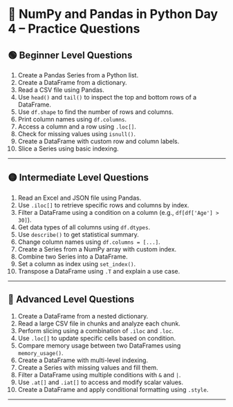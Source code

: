
# 🐍 NumPy and Pandas in Python Day 4 – Practice Questions

## 🟢 Beginner Level Questions

1. Create a Pandas Series from a Python list.
2. Create a DataFrame from a dictionary.
3. Read a CSV file using Pandas.
4. Use `head()` and `tail()` to inspect the top and bottom rows of a DataFrame.
5. Use `df.shape` to find the number of rows and columns.
6. Print column names using `df.columns`.
7. Access a column and a row using `.loc[]`.
8. Check for missing values using `isnull()`.
9. Create a DataFrame with custom row and column labels.
10. Slice a Series using basic indexing.

---

## 🟡 Intermediate Level Questions

1. Read an Excel and JSON file using Pandas.
2. Use `.iloc[]` to retrieve specific rows and columns by index.
3. Filter a DataFrame using a condition on a column (e.g., `df[df['Age'] > 30]`).
4. Get data types of all columns using `df.dtypes`.
5. Use `describe()` to get statistical summary.
6. Change column names using `df.columns = [...]`.
7. Create a Series from a NumPy array with custom index.
8. Combine two Series into a DataFrame.
9. Set a column as index using `set_index()`.
10. Transpose a DataFrame using `.T` and explain a use case.

---

## 🔴 Advanced Level Questions

1. Create a DataFrame from a nested dictionary.
2. Read a large CSV file in chunks and analyze each chunk.
3. Perform slicing using a combination of `.iloc` and `.loc`.
4. Use `.loc[]` to update specific cells based on condition.
5. Compare memory usage between two DataFrames using `memory_usage()`.
6. Create a DataFrame with multi-level indexing.
7. Create a Series with missing values and fill them.
8. Filter a DataFrame using multiple conditions with `&` and `|`.
9. Use `.at[]` and `.iat[]` to access and modify scalar values.
10. Create a DataFrame and apply conditional formatting using `.style`.

---
